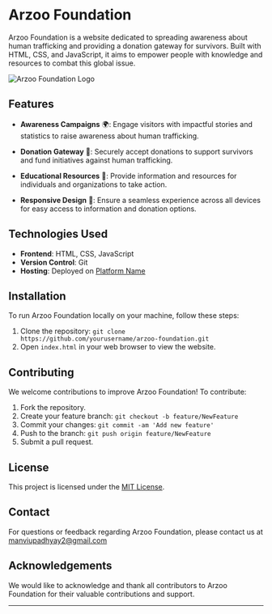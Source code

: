 # Arzoo Foundation

Arzoo Foundation is a website dedicated to spreading awareness about human trafficking and providing a donation gateway for survivors. Built with HTML, CSS, and JavaScript, it aims to empower people with knowledge and resources to combat this global issue.

![Arzoo Foundation Logo](link/to/your/logo.png)

## Features

- **Awareness Campaigns** 🌍: Engage visitors with impactful stories and statistics to raise awareness about human trafficking.
  
- **Donation Gateway** 💖: Securely accept donations to support survivors and fund initiatives against human trafficking.
  
- **Educational Resources** 📘: Provide information and resources for individuals and organizations to take action.
  
- **Responsive Design** 📱: Ensure a seamless experience across all devices for easy access to information and donation options.
  
## Technologies Used

- **Frontend**: HTML, CSS, JavaScript
- **Version Control**: Git
- **Hosting**: Deployed on [Platform Name](https://www.example.com)

## Installation

To run Arzoo Foundation locally on your machine, follow these steps:

1. Clone the repository: `git clone https://github.com/yourusername/arzoo-foundation.git`
2. Open `index.html` in your web browser to view the website.

## Contributing

We welcome contributions to improve Arzoo Foundation! To contribute:

1. Fork the repository.
2. Create your feature branch: `git checkout -b feature/NewFeature`
3. Commit your changes: `git commit -am 'Add new feature'`
4. Push to the branch: `git push origin feature/NewFeature`
5. Submit a pull request.

## License

This project is licensed under the [MIT License](link-to-license.md).

## Contact

For questions or feedback regarding Arzoo Foundation, please contact us at manviupadhyay2@gmail.com

## Acknowledgements

We would like to acknowledge and thank all contributors to Arzoo Foundation for their valuable contributions and support.

---
